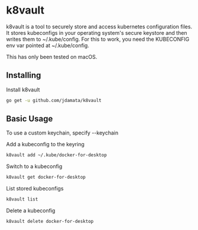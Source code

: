 # k8vault
k8vault is a tool to securely store and access kubernetes configuration files. It stores kubeconfigs in your operating system's secure keystore and then writes them to ~/.kube/config. For this to work, you need the KUBECONFIG env var pointed at ~/.kube/config.

This has only been tested on macOS.

## Installing
Install k8vault
```bash
go get -u github.com/jdamata/k8vault
```

## Basic Usage
To use a custom keychain, specify --keychain

Add a kubeconfig to the keyring
```bash
k8vault add ~/.kube/docker-for-desktop
```

Switch to a kubeconfig
```bash
k8vault get docker-for-desktop
```

List stored kubeconfigs
```bash
k8vault list
```

Delete a kubeconfig
```bash
k8vault delete docker-for-desktop
```